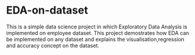 # EDA-on-dataset
This is a simple data science project in which Exploratory Data Analysis is implemented on employee dataset.
This project demostrates how EDA can be implemented on any dataset and explains the visualisation,regression and accuracy concept on the dataset.
